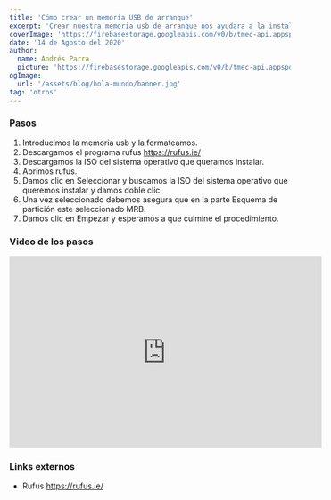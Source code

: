 ```yaml
---
title: 'Cómo crear un memoria USB de arranque'
excerpt: 'Crear nuestra memoria usb de arranque nos ayudara a la instalación de un sistema operativo escogido.'
coverImage: 'https://firebasestorage.googleapis.com/v0/b/tmec-api.appspot.com/o/images%2Fcrear-usb-de-arranque%2Fmemoria-de-arranque.jpg?alt=media&token=7b26f068-370c-4861-a932-54e2e966c875'
date: '14 de Agosto del 2020'
author:
  name: Andrés Parra
  picture: 'https://firebasestorage.googleapis.com/v0/b/tmec-api.appspot.com/o/jmGlZffY_400x400.jpg?alt=media&token=64e638e3-57c1-4d7d-83e0-7ee87a1726fa'
ogImage:
  url: '/assets/blog/hola-mundo/banner.jpg'
tag: 'otros'
---
```



### Pasos

1. Introducimos la memoria usb y la formateamos.
2. Descargamos el programa rufus <a target="_blank" href="https://rufus.ie/">https://rufus.ie/</a>
3. Descargamos la ISO del sistema operativo que queramos instalar.
4. Abrimos rufus.
5. Damos clic en Seleccionar y buscamos la ISO del sistema operativo que queremos instalar y damos doble clic.
6. Una vez seleccionado debemos asegura que en la parte Esquema de partición este seleccionado MRB.
7. Damos clic en Empezar y esperamos a que culmine el procedimiento.


### Video de los pasos

<iframe width="560" height="345" src="https://www.youtube.com/embed/5VLJDOlCI44" frameborder="0" allow="accelerometer; autoplay; encrypted-media; gyroscope; picture-in-picture" allowfullscreen></iframe>


### Links externos

* Rufus <a href="https://rufus.ie/">https://rufus.ie/</a>